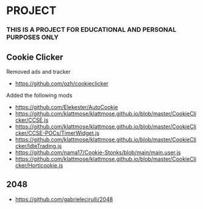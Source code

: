 # PROJECT
### THIS IS A PROJECT FOR EDUCATIONAL AND PERSONAL PURPOSES ONLY

## Cookie Clicker
Removed ads and tracker
- https://github.com/ozh/cookieclicker

Added the following mods
- https://github.com/Elekester/AutoCookie
- https://github.com/klattmose/klattmose.github.io/blob/master/CookieClicker/CCSE.js
- https://github.com/klattmose/klattmose.github.io/blob/master/CookieClicker/CCSE-POCs/TimerWidget.js
- https://github.com/klattmose/klattmose.github.io/blob/master/CookieClicker/IdleTrading.js
- https://github.com/nama17/Cookie-Stonks/blob/main/main.user.js
- https://github.com/klattmose/klattmose.github.io/blob/master/CookieClicker/Horticookie.js

## 2048
- https://github.com/gabrielecirulli/2048